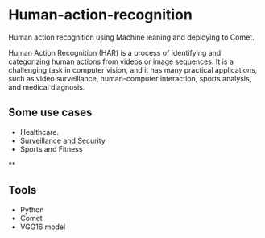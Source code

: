 # Human-action-recognition
Human action recognition using Machine leaning and deploying to Comet.

Human Action Recognition (HAR) is a process of identifying and categorizing human actions from videos or image sequences. It is a challenging task in computer vision, and it has many practical applications, such as video surveillance, human-computer interaction, sports analysis, and medical diagnosis.

## Some use cases
- Healthcare.
- Surveillance and Security
- Sports and Fitness
 
**
## Tools
- Python
- Comet
- VGG16 model
